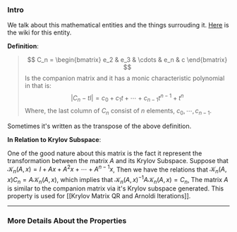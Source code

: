 ### **Intro**

We talk about this mathematical entities and the things surrouding it. [Here](https://en.wikipedia.org/wiki/Companion_matrix) is the wiki for this entity. 

**Definition**: 

> $$
> C_n = \begin{bmatrix}
> 	e_2 & e_3 & \cdots & e_n & c
> \end{bmatrix}
> $$
> Is the companion matrix and it has a monic characteristic polynomial in that is: 
> $$
> |C_n - tI| = c_0 + c_1t + \cdots + c_{n - 1}t^{n - 1} + t^n
> $$
> Where, the last column of $C_n$ consist of $n$ elements, $c_0, \cdots, c_{n - 1}$. 

Sometimes it's written as the transpose of the above definition. 

**In Relation to Krylov Subspace**: 

One of the good nature about this matrix is the fact it represent the transformation between the matrix $A$ and its Krylov Subspace. Suppose that $\mathcal{K}_n(A, x) = I + Ax + A^2x + \cdots + A^{n -1}x$, Then we have the relations that $\mathcal{K}_n(A, x)C_n = A\mathcal{K}_n(A, x)$, which implies that $\mathcal{K}_n(A,x)^{-1}A\mathcal{K}_n(A, x) = C_n$, The matrix $A$ is similar to the companion matrix via it's Krylov subspace generated. This property is used for [[Krylov Matrix QR and Arnoldi Iterations]]. 



---
### **More Details About the Properties**

